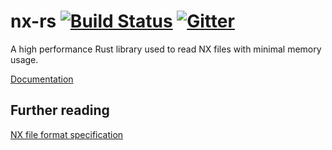 # nx-rs [![Build Status](https://travis-ci.org/NoLifeDev/nx-rs.svg?branch=master)](https://travis-ci.org/NoLifeDev/nx-rs) [![Gitter](https://badges.gitter.im/Join%20Chat.svg)](https://gitter.im/NoLifeDev/nx-rs?utm_source=badge&utm_medium=badge&utm_campaign=pr-badge&utm_content=badge) #
A high performance Rust library used to read NX files with minimal memory usage.

[Documentation](http://nolifedev.github.io/nx-rs/nx/)

## Further reading ##
[NX file format specification](http://nxformat.github.io/)
